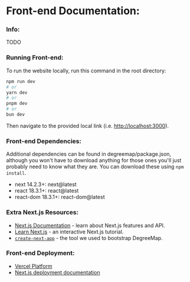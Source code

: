# Front-end Documentation:

### Info:
TODO

### Running Front-end:
To run the website locally, run this command in the root directory: 
``` bash
npm run dev
# or
yarn dev
# or
pnpm dev
# or
bun dev
```
Then navigate to the provided local link (i.e. [http://localhost:3000](http://localhost:3000)).

### Front-end Dependencies:
Additional dependencies can be found in degreemap/package.json, although you won't have to download anything for those ones you'll just probably need to know what they are. You can download these using ```npm install```.
- next 14.2.3+: next@latest
- react 18.3.1+: react@latest
- react-dom 18.3.1+: react-dom@latest

### Extra Next.js Resources:
- [Next.js Documentation](https://nextjs.org/docs) - learn about Next.js features and API.
- [Learn Next.js](https://nextjs.org/learn) - an interactive Next.js tutorial.
- [`create-next-app`](https://github.com/vercel/next.js/tree/canary/packages/create-next-app) - the tool we used to bootstrap DegreeMap.

### Front-end Deployment:
- [Vercel Platform](https://vercel.com/new?utm_medium=default-template&filter=next.js&utm_source=create-next-app&utm_campaign=create-next-app-readme) 
- [Next.js deployment documentation](https://nextjs.org/docs/deployment) 
